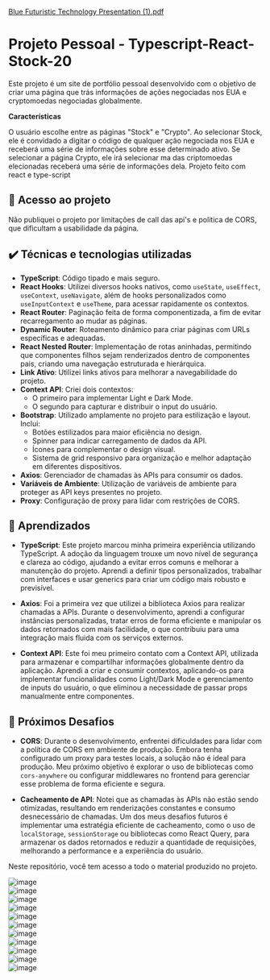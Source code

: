 
[Blue Futuristic Technology Presentation (1).pdf](https://github.com/user-attachments/files/18038009/Blue.Futuristic.Technology.Presentation.1.pdf)


# Projeto Pessoal - Typescript-React-Stock-20  

Este projeto é um site de portfólio pessoal desenvolvido com o objetivo de criar uma página que trás informações de ações negociadas nos EUA e cryptomoedas negociadas globalmente.  

**Características**  

O usuário escolhe entre as páginas "Stock" e "Crypto". Ao selecionar Stock, ele é convidado a digitar o código de qualquer ação negociada nos EUA e receberá uma série de informações sobre esse determinado ativo. Se selecionar a página Crypto, ele irá selecionar ma das criptomoedas elecionadas receberá uma série de informações dela. Projeto feito com react e type-script  

## 📁 Acesso ao projeto  

Não publiquei o projeto por limitações de call das api's e politica de CORS, que dificultam a usabilidade da página.  

## ✔️ Técnicas e tecnologias utilizadas  

- **TypeScript**: Código tipado e mais seguro.  
- **React Hooks**: Utilizei diversos hooks nativos, como `useState`, `useEffect`, `useContext`, `useNavigate`, além de hooks personalizados como `useInputContext` e `useTheme`, para acessar rapidamente os contextos.  
- **React Router**: Paginação feita de forma componentizada, a fim de evitar recarregamento ao mudar as páginas.  
- **Dynamic Router**: Roteamento dinâmico para criar páginas com URLs específicas e adequadas.  
- **React Nested Router**: Implementação de rotas aninhadas, permitindo que componentes filhos sejam renderizados dentro de componentes pais, criando uma navegação estruturada e hierárquica.  
- **Link Ativo**: Utilizei links ativos para melhorar a navegabilidade do projeto.  
- **Context API**: Criei dois contextos:  
  - O primeiro para implementar Light e Dark Mode.  
  - O segundo para capturar e distribuir o input do usuário.  
- **Bootstrap**: Utilizado amplamente no projeto para estilização e layout. Inclui:  
  - Botões estilizados para maior eficiência no design.  
  - Spinner para indicar carregamento de dados da API.  
  - Ícones para complementar o design visual.  
  - Sistema de grid responsivo para organização e melhor adaptação em diferentes dispositivos.  
- **Axios**: Gerenciador de chamadas às APIs para consumir os dados.  
- **Variáveis de Ambiente**: Utilização de variáveis de ambiente para proteger as API keys presentes no projeto.  
- **Proxy**: Configuração de proxy para lidar com restrições de CORS.  

## 🌟 Aprendizados  

- **TypeScript**: Este projeto marcou minha primeira experiência utilizando TypeScript. A adoção da linguagem trouxe um novo nível de segurança e clareza ao código, ajudando a evitar erros comuns e melhorar a manutenção do projeto. Aprendi a definir tipos personalizados, trabalhar com interfaces e usar generics para criar um código mais robusto e previsível.  

- **Axios**: Foi a primeira vez que utilizei a biblioteca Axios para realizar chamadas a APIs. Durante o desenvolvimento, aprendi a configurar instâncias personalizadas, tratar erros de forma eficiente e manipular os dados retornados com mais facilidade, o que contribuiu para uma integração mais fluida com os serviços externos.  

- **Context API**: Este foi meu primeiro contato com a Context API, utilizada para armazenar e compartilhar informações globalmente dentro da aplicação. Aprendi a criar e consumir contextos, aplicando-os para implementar funcionalidades como Light/Dark Mode e gerenciamento de inputs do usuário, o que eliminou a necessidade de passar props manualmente entre componentes.  

## 🚀 Próximos Desafios  

- **CORS**: Durante o desenvolvimento, enfrentei dificuldades para lidar com a política de CORS em ambiente de produção. Embora tenha configurado um proxy para testes locais, a solução não é ideal para produção. Meu próximo objetivo é explorar o uso de bibliotecas como `cors-anywhere` ou configurar middlewares no frontend para gerenciar esse problema de forma eficiente e segura.  

- **Cacheamento de API**: Notei que as chamadas às APIs não estão sendo otimizadas, resultando em renderizações constantes e consumo desnecessário de chamadas. Um dos meus desafios futuros é implementar uma estratégia eficiente de cacheamento, como o uso de `localStorage`, `sessionStorage` ou bibliotecas como React Query, para armazenar os dados retornados e reduzir a quantidade de requisições, melhorando a performance e a experiência do usuário.  

Neste repositório, você tem acesso a todo o material produzido no projeto.  

![image](https://github.com/user-attachments/assets/83db5455-e0e4-458d-9132-ee5f3aa70b5b)  
![image](https://github.com/user-attachments/assets/862bc695-bded-4554-9987-a355ee4708bf)  
![image](https://github.com/user-attachments/assets/9757b850-67e0-4f2a-8cca-69a820bb92ac)  
![image](https://github.com/user-attachments/assets/3e607853-47fa-4f2d-a1f0-a6b0996fec04)  
![image](https://github.com/user-attachments/assets/a7de625e-803e-4bd2-b3fd-15ca24b278b1)  
![image](https://github.com/user-attachments/assets/164f1bdb-04a7-4691-8b1f-66de50f71670)  
![image](https://github.com/user-attachments/assets/07cae4a0-12cd-40b3-8fec-d86d569644a2)  
![image](https://github.com/user-attachments/assets/462c4a36-5a22-4f6b-85a7-1eabd209d222)  
![image](https://github.com/user-attachments/assets/018bfa33-ca91-42da-91a9-bc526e2b2844)  
![image](https://github.com/user-attachments/assets/e462ecae-7c90-4f5b-9120-df8b01148c00)  
![image](https://github.com/user-attachments/assets/3626dba2-c7f2-4c83-8654-699bf316b27b)  












